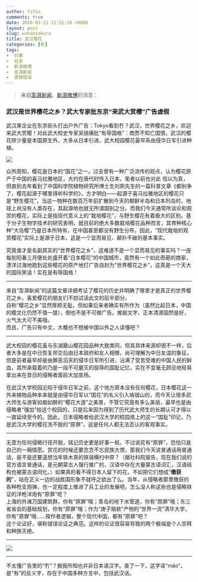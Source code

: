 ```yaml
---
author: YiYin
comments: true
date: 2016-03-21 11:52:28 +0800
layout: post
slug: wuhansakura
title: 武汉樱花
categories: [听]
tags:
-  时事
-  社会
-  新浪微博
-  澎湃新闻
-  逻辑错误
---
```

<div class="quote"> <blockquote>
    	来自<a href="http://www.thepaper.cn/newsDetail_forward_1446436">澎湃新闻</a>、<a href="http://weibo.com/5044281310/DnfpSBqIJ?ref=home&rid=13_0_1_2669688681367230032&type=comment#_rnd1458532409479">新浪微博</a>的消息：  
    </blockquote>
</div>

### 武汉是世界樱花之乡？武大专家批东京“来武大赏樱”广告虚假

武汉某企业在东京街头打出户外广告：Tokyo看到冇？武汉，世界樱花之乡，欢迎来武大赏樱！对此武大校史专家吴骁痛批“有辱国格”：商贾不知亡国恨。武汉的樱花除少量是本国原生外，大多从日本引进，武大校园樱花最早系由侵华日军引进种植。

![](http://image.thepaper.cn/www/image/4/836/585.jpg)

众所周知，樱花是日本的“国花”之一。过去曾有一种广泛流传的观点，认为樱花原产于中国的喜马拉雅地区，大约在唐代时传入日本，笔者以前也对此 信以为真，但直到去年看到了中国科学院植物研究所博士生刘夙先生的一篇科普文章《都别争了，樱花起源于哪里得听科学的》，方才明白——起源于喜马拉雅地区的樱花只是“野生樱花”，当这一物种在数百万年前扩散到今天的朝鲜半岛和日本列岛时，地球上尚没有人类存在，其起源地也就无所谓国别之分。而我们今天通常所谈论和观赏的樱花，实际上是指现代意义上的“栽培樱花”，与野生樱花有着极大的区别。基于分子生物学技术的研究表明，就目前的绝大多数栽培樱花品种而言，其育种核心种“大岛樱”乃是日本所特有，在中国甚至都没有野生分布，因此，“现代栽培的观赏樱花”实际上是源于日本，这是一个显而易见、颠扑不破的基本事实。

究竟谁才是名副其实的“世界樱花之乡”，这难道不是一个显而易见的事实吗？一座每到阳春三月便处处盛开着“日本樱花”的中国城市，竟然有一个如此奇葩的商家，漂洋过海地跑到这些樱花的原产地打广告自封为“世界樱花之乡”，这真是一个天大的国际笑话！实在是有辱国格！

<hr/>
<div class="commentsonquote">
<div class="yiyin">来自“澎湃新闻”的这篇文章详细考证了樱花的历史并明确了哪里才是真正的世界樱花之乡。喜爱樱花的朋友们不妨试读此文的前半部分。<br/>
自称“樱花之乡”显然厚颜无耻。但如果后来者确实有所作为（虽然比起日本，中国的樱文化仍然不值一提），倒也不是不可做广告。推敲文字、正本清源固然是好，火气太大可不美哦。<br/>
而且，广告只有中文，大概也不想被中国以外之人读懂吧？
</div>
</div>
<hr/>
武大校园的樱花虽与东湖磨山樱花园品种大致类同，但其具体来源却很不一样，后者大多是在中日恢复邦交后由日本政府和友人相赠，尚可理解为中日友谊的象征，但是前者最早却是由罪恶滔天的侵华日军所引进，沾满了受苦受难的中国人民的鲜血，其所承载着的乃是一段不可磨灭的屈辱的国耻记忆，实在不宜毫无顾忌地轻易拿出来在昔日的侵略者面前大加宣扬。

在武汉大学校园沦陷于侵华日军之前，这个地方原本没有任何樱花，日本樱花这一外来植物品种本来就是由侵华日军以“国花”的名义引入珞珈山的，而今天让很多武大师生与游客如痴如醉的“樱花大道”之美景，不管它究竟有多么美丽，最早也是由侵略者“强加”给这个校园的，只是后来因为得到了历代武大师生的长期认可才得以一直延续至今的。因此，日本侵略者给武汉大学的校园烙上的这一“国耻”印记，乃是武汉大学的樱花洗不脱的“原罪”，这是任何人都无法否认的客观事实。

<hr/>
<div class="commentsonquote">
<div class="yiyin">无意为任何侵略行径开脱，铭记历史更是好事一桩。不过说花有“原罪”，恐怕只是自己的一厢情愿。赏花的时候还要念念不忘民族大恨，那我们今天说普通话用普通话，是不是还要遥想当年铁木真的铁骑横扫中原？（据社科院报告，现在我们说的官方语言普通话，是元朝蒙古人强行推广的，汉语中存在大量蒙古语词汇，汉语结构也被蒙古语同化。）如果真的看不得日本人留下的花，不如把它们想成“<b>缴获的</b>”，站在正义一边的战胜国形象不就呼之欲出了么。当年，从侵略者那里缴获的各种枪支炮弹，也一定程度上推进了兵工业的发展吧。怎么没人称这些也是侵略铁证的洋枪洋炮有“原罪”呢？<br/>
上海的外滩万国建筑群，你有“原罪”哦；青岛的地下水管道，你有“原罪”哦；东三省省会的基础规划，你有“原罪”哦；作为“庚子赔款”产物的“世界一流”清华大学，你有“原罪”哦……按作者逻辑，整个现代中国，都有“原罪”吧？
</div><div class="yizi">这个论证好，堪称错误论证之典范。这样的论证很容易导致的两个极端是个人崇拜和种族灭绝。</div>
</div>
<hr/>
<img src="http://image.thepaper.cn/www/image/4/836/586.jpg">

<hr/>
<div class="commentsonquote">
<div class="yiyin">不太懂广告里的“冇”？据我所知也并非日本语汉字。查了一下，这字读“mǎo”，是“有”的反义字，存在于中国多种方言中，包括武汉话。
</div>
</div>

